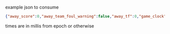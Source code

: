 example json to consume

```json
{"away_score":0,"away_team_foul_warning":false,"away_tf":0,"game_clock":{"last_state_change":1719035088919,"last_time_remaining":0,"state":"Stopped"},"home_score":0,"home_team_foul_warning":false,"home_tf":0,"shot_clock":{"last_state_change":1719035088919,"last_time_remaining":0,"state":"Stopped"},"siren":false}
```

times are in millis from epoch or otherwise